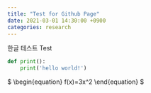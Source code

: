 ```yaml
---
title: "Test for Github Page"
date: 2021-03-01 14:30:00 +0900
categories: research
---
```

한글 테스트
Test

```python
def print():
	print('hello world!')
```

$
\begin{equation}
f(x)=3x^2
\end{equation}
$
